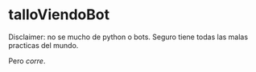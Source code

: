 # talloViendoBot

Disclaimer: no se mucho de python o bots. Seguro tiene todas las malas practicas del mundo.

Pero *corre*.

